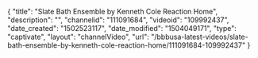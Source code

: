 {
    "title": "Slate Bath Ensemble by Kenneth Cole Reaction Home",
    "description": "",
    "channelid": "111091684",
    "videoid": "109992437",
    "date_created": "1502523117",
    "date_modified": "1504049171",
    "type": "captivate",
    "layout": "channelVideo",
    "url": "\/bbbusa-latest-videos\/slate-bath-ensemble-by-kenneth-cole-reaction-home\/111091684-109992437"
}